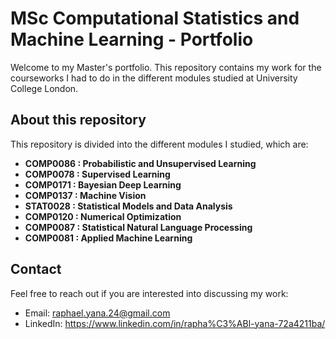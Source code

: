 # MSc Computational Statistics and Machine Learning - Portfolio

Welcome to my Master's portfolio. This repository contains my work for the courseworks I had to do in the different modules studied at University College London.

## About this repository
This repository is divided into the different modules I studied, which are:
- **COMP0086 : Probabilistic and Unsupervised Learning**
- **COMP0078 : Supervised Learning**
- **COMP0171 : Bayesian Deep Learning**
- **COMP0137 : Machine Vision**
- **STAT0028 : Statistical Models and Data Analysis**
- **COMP0120 : Numerical Optimization**
- **COMP0087 : Statistical Natural Language Processing**
- **COMP0081 : Applied Machine Learning**

## Contact

Feel free to reach out if you are interested into discussing my work:
- Email: raphael.yana.24@gmail.com
- LinkedIn: https://www.linkedin.com/in/rapha%C3%ABl-yana-72a4211ba/
